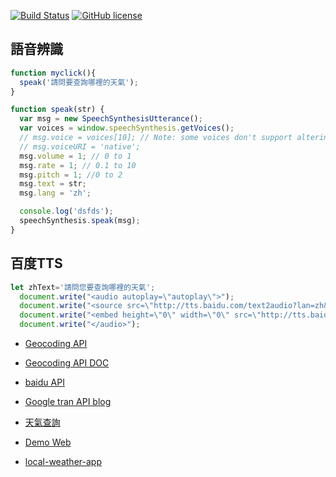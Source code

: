 [![Build Status](https://travis-ci.org/Temporatry/Wireslss-final-project.svg?branch=master)](https://travis-ci.org/Temporatry/Wireslss-final-project)
[![GitHub license][license-image]][license-url]

## 語音辨識
```js
function myclick(){
  speak('請問要查詢哪裡的天氣');
}

function speak(str) {
  var msg = new SpeechSynthesisUtterance();
  var voices = window.speechSynthesis.getVoices();
  // msg.voice = voices[10]; // Note: some voices don't support altering params
  // msg.voiceURI = 'native';
  msg.volume = 1; // 0 to 1
  msg.rate = 1; // 0.1 to 10
  msg.pitch = 1; //0 to 2
  msg.text = str;
  msg.lang = 'zh';

  console.log('dsfds');
  speechSynthesis.speak(msg);
}

```

## 百度TTS
```js
let zhText='請問您要查詢哪裡的天氣';
  document.write("<audio autoplay=\"autoplay\">");
  document.write("<source src=\"http://tts.baidu.com/text2audio?lan=zh&ie=UTF-8&spd=2&text=" + zhText + "\" type=\"audio/mpeg\">");
  document.write("<embed height=\"0\" width=\"0\" src=\"http://tts.baidu.com/text2audio?lan=zh&ie=UTF-8&spd=2&text=" + zhText + "\">");
  document.write("</audio>");
```



- [Geocoding API ](https://maps.googleapis.com/maps/api/geocode/json?latlng=22.9926949,120.2155742&key=AIzaSyC8UY5L0pC6c3PaOZRcVr8u0R5cuxFC8qU)

- [Geocoding API DOC](https://developers.google.com/maps/documentation/geocoding/start)

- [baidu API](http://api.map.baidu.com/geocoder?output=json&location=22.9926949,120.2155742&ak=esNPFDwwsXWtsQfw4NMNmur1
)

- [Google tran API blog](https://note.pcwu.net/2017/02/08/tts-api/)


- [天氣查詢](https://temporatry.github.io/Wireslss-final-project/local-weather-app/index.html)


- [Demo Web](https://wireless-project.nutn-oase-lab.tk/demo)

- [local-weather-app](https://wireless-project.nutn-oase-lab.tk/local-weather-app)



[license-image]: https://img.shields.io/npm/l/express.svg?registry_uri=https%3A%2F%2Fregistry.npmjs.com
[license-url]: https://github.com/andy6804tw/Wireslss-final-project/blob/master/LICENSE
